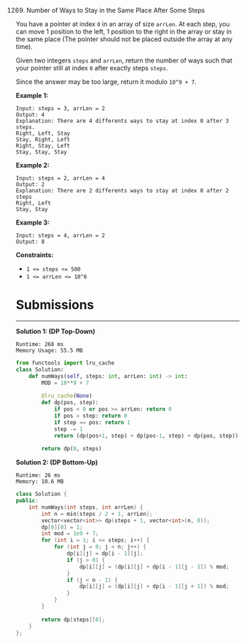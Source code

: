 1269. Number of Ways to Stay in the Same Place After Some Steps

You have a pointer at index `0` in an array of size `arrLen`. At each step, you can move 1 position to the left, 1 position to the right in the array or stay in the same place  (The pointer should not be placed outside the array at any time).

Given two integers `steps` and `arrLen`, return the number of ways such that your pointer still at index `0` after exactly steps `steps`.

Since the answer may be too large, return it modulo `10^9 + 7`.

 

**Example 1:**
```
Input: steps = 3, arrLen = 2
Output: 4
Explanation: There are 4 differents ways to stay at index 0 after 3 steps.
Right, Left, Stay
Stay, Right, Left
Right, Stay, Left
Stay, Stay, Stay
```

**Example 2:**
```
Input: steps = 2, arrLen = 4
Output: 2
Explanation: There are 2 differents ways to stay at index 0 after 2 steps
Right, Left
Stay, Stay
```

**Example 3:**
```
Input: steps = 4, arrLen = 2
Output: 8
```

**Constraints:**

* `1 <= steps <= 500`
* `1 <= arrLen <= 10^6`

# Submissions
---
**Solution 1: (DP Top-Down)**
```
Runtime: 268 ms
Memory Usage: 55.5 MB
```
```python
from functools import lru_cache
class Solution:
    def numWays(self, steps: int, arrLen: int) -> int:
        MOD = 10**9 + 7
        
        @lru_cache(None)
        def dp(pos, step):
            if pos < 0 or pos >= arrLen: return 0
            if pos > step: return 0
            if step == pos: return 1
            step -= 1
            return (dp(pos+1, step) + dp(pos-1, step) + dp(pos, step)) % MOD
        
        return dp(0, steps)
```

**Solution 2: (DP Bottom-Up)**
```
Runtime: 26 ms
Memory: 10.6 MB
```
```c++
class Solution {
public:
    int numWays(int steps, int arrLen) {
        int n = min(steps / 2 + 1, arrLen);
        vector<vector<int>> dp(steps + 1, vector<int>(n, 0));
        dp[0][0] = 1;
        int mod = 1e9 + 7; 
        for (int i = 1; i <= steps; i++) {
            for (int j = 0; j < n; j++) {
                dp[i][j] = dp[i - 1][j];
                if (j > 0) {
                    dp[i][j] = (dp[i][j] + dp[i - 1][j - 1]) % mod;
                }
                if (j < n - 1) {
                    dp[i][j] = (dp[i][j] + dp[i - 1][j + 1]) % mod;
                }
            }
        }
        
        return dp[steps][0];
    }
};
```
